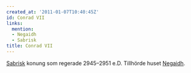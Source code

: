 ```yaml
---
created_at: '2011-01-07T10:40:45Z'
id: Conrad VII
links:
  mention:
  - Negaidh
  - Sabrisk
title: Conrad VII
---
```


[Sabrisk] konung som regerade 2945–2951 e.D. Tillhörde huset [Negaidh].

  [Sabrisk]: Sabrisk
  [Negaidh]: Negaidh
